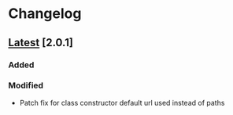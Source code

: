 # Changelog

## [Latest](https://github.com/cortex-lab/matlab-ci/commits/master) [2.0.1]

### Added

### Modified

- Patch fix for class constructor default url used instead of paths